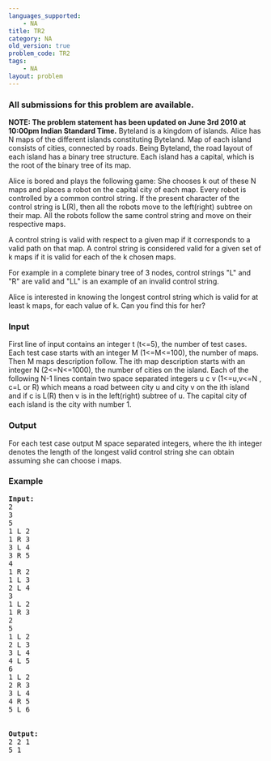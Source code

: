 ```yaml
---
languages_supported:
    - NA
title: TR2
category: NA
old_version: true
problem_code: TR2
tags:
    - NA
layout: problem
---
```

###  All submissions for this problem are available. 

**NOTE: The problem statement has been updated on June 3rd 2010 at 10:00pm Indian Standard Time.** 
Byteland is a kingdom of islands. Alice has N maps of the different islands constituting Byteland. Map of each island consists of cities, connected by roads. Being Byteland, the road layout of each island has a binary tree structure. Each island has a capital, which is the root of the binary tree of its map.

Alice is bored and plays the following game:
 She chooses k out of these N maps and places a robot on the capital city of each map. Every robot is controlled by a common control string. If the present character of the control string is L(R), then all the robots move to the left(right) subtree on their map. All the robots follow the same control string and move on their respective maps.

A control string is valid with respect to a given map if it corresponds to a valid path on that map. A control string is considered valid for a given set of k maps if it is valid for each of the k chosen maps.

For example in a complete binary tree of 3 nodes, control strings "L" and "R" are valid and "LL" is an example of an invalid control string.

Alice is interested in knowing the longest control string which is valid for at least k maps, for each value of k. Can you find this for her?

### Input

First line of input contains an integer t (t&lt;=5), the number of test cases. Each test case starts with an integer M (1&lt;=M&lt;=100), the number of maps. Then M maps description follow.
 The ith map description starts with an integer N (2&lt;=N&lt;=1000), the number of cities on the island. Each of the following N-1 lines contain two space separated integers u c v (1&lt;=u,v&lt;=N , c=L or R) which means a road between city u and city v on the ith island and if c is L(R) then v is in the left(right) subtree of u. The capital city of each island is the city with number 1.

### Output

For each test case output M space separated integers, where the ith integer denotes the length of the longest valid control string she can obtain assuming she can choose i maps.

### Example

<pre><b>Input:</b>
2
3
5
1 L 2
1 R 3
3 L 4
3 R 5
4
1 R 2
1 L 3
2 L 4
3
1 L 2
1 R 3
2
5
1 L 2
2 L 3
3 L 4
4 L 5
6
1 L 2
2 R 3
3 L 4
4 R 5
5 L 6


<b>Output:</b>
2 2 1
5 1
</pre>